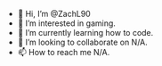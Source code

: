 - 👋 Hi, I’m @ZachL90
- 👀 I’m interested in gaming.
- 🌱 I’m currently learning how to code.
- 💞️ I’m looking to collaborate on N/A.
- 📫 How to reach me N/A.

<!---
ZachL90/ZachL90 is a ✨ special ✨ repository because its `README.md` (this file) appears on your GitHub profile.
You can click the Preview link to take a look at your changes.
--->
